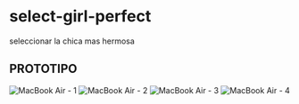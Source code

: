 # select-girl-perfect
seleccionar la chica mas hermosa

PROTOTIPO
---

![MacBook Air - 1](https://github.com/glass2023/select-girl-perfect/assets/48957905/a4f5fe76-d145-4e15-8a81-0b30f562cfde)
![MacBook Air - 2](https://github.com/glass2023/select-girl-perfect/assets/48957905/1275b5fc-92cd-4920-b9aa-99bc026e3f95)
![MacBook Air - 3](https://github.com/glass2023/select-girl-perfect/assets/48957905/1d4be48e-f34f-4569-9154-9b77e0c4a8e8)
![MacBook Air - 4](https://github.com/glass2023/select-girl-perfect/assets/48957905/db5642da-dbcd-4abf-9ad5-901fe06b42a2)
